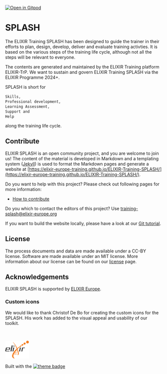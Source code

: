 [![Open in Gitpod](https://gitpod.io/button/open-in-gitpod.svg)](https://gitpod.io/#https://github.com/elixir-europe-training/ELIXIR-Training-SPLASH)

# SPLASH
The ELIXIR Training SPLASH has been designed to guide the trainer in their efforts to plan, design, develop, deliver and evaluate training activties. It is based on the various steps of the training life cycle, although not all the steps will be relevant to everyone.

The contents are generated and maintained by the ELIXIR Training platform ELIXIR-TrP. We want to sustain and govern ELIXIR Training SPLASH via the ELIXIR Programme 2024+.

SPLASH is short for

    Skills,
    Professional development,
    Learning Assessment,
    Support and
    Help

along the training life cycle.


## Contribute

ELIXIR SPLASH is an open community project, and you are welcome to join us! The content of the material is developed in Markdown and a templating system ([Jekyll](http://jekyllrb.com/)) is used to format the Markdown pages and generate a website at [https://elixir-europe-training.github.io/ELIXIR-Training-SPLASH/](https://elixir-europe-training.github.io/ELIXIR-Training-SPLASH/).

Do you want to help with this project? Please check out following pages for more information:

* [How to contribute](https://elixir-europe-training.github.io/ELIXIR-Training-SPLASH/how_to_contribute)

Do you which to contact the editors of this project? Use [training-splash@elixir-europe.org](mailto:training-splash@elixir-europe.org)

If you want to build the website locally, please have a look at our [Git tutorial](https://elixir-europe-training.github.io/ELIXIR-Training-SPLASH/working_with_git).

## License

The process documents and data are made available under a CC-BY license. Software are made available under an MIT license. More information about our license can be found on our [license](LICENSE) page.

## Acknowledgements

ELIXIR SPLASH is supported by [ELIXIR Europe](https://elixir-europe.org/).

### Custom icons

We would like to thank Christof De Bo for creating the custom icons for the SPLASH. His work has added to the visual appeal and usability of our toolkit.

<br>
<br>
<a href="https://elixir-europe.org/internal-projects/commissioned-services/2024-training"><img src="https://raw.githubusercontent.com/elixir-europe/rdmkit/master/assets/img/elixir_logo_inverted.svg" width="15%"></a>


Built with the [![theme badge](https://img.shields.io/badge/ELIXIR%20toolkit%20theme-jekyll-blue?color=0d6efd)](https://github.com/ELIXIR-Belgium/elixir-toolkit-theme)

